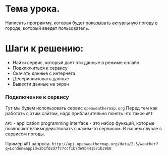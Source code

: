 ﻿# Тема урока. 
Написать программу, которая будет 
показывать актуальную погоду в городе, 
который введет пользователь.

# Шаги к решению:
* Найти сервис, который дает эти данные в режиме онлайн
* Подключиться к сервису
* Скачать данные с интернета
* Десериализовать данные
* Вывести данные на экран


### Подключение к сервису
Тут мы будем использовать сервис `openweathermap.org`
Перед тем как работать с этим сайтом, надо приблизительно понять
что такое `API`

`API` - application programming interface - это набор функций, которые
позволяют взаимодействовать с каким-то сервисом. В нашем случае
с сервисом погоды.

Пример `API` запроса. 
`http://api.openweathermap.org/data/2.5/weather?q=London&appid=2b1fd2d7f77ccf1b7de9b441571b39b8`
